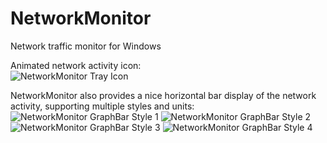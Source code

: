 # NetworkMonitor
Network traffic monitor for Windows

Animated network activity icon:  
![NetworkMonitor Tray Icon](https://whenimbored.xfx.net/wp-content/uploads/2016/07/nm-new-icon.png)

NetworkMonitor also provides a nice horizontal bar display of the network activity, supporting multiple styles and units:  
![NetworkMonitor GraphBar Style 1](https://whenimbored.xfx.net/wp-content/uploads/2016/07/nm-new-bar01.png)
![NetworkMonitor GraphBar Style 2](https://whenimbored.xfx.net/wp-content/uploads/2016/07/nm-new-bar02.png)
![NetworkMonitor GraphBar Style 3](https://whenimbored.xfx.net/wp-content/uploads/2016/07/nm-new-bar03.png)
![NetworkMonitor GraphBar Style 4](https://whenimbored.xfx.net/wp-content/uploads/2016/07/nm-new-bar04.png)
